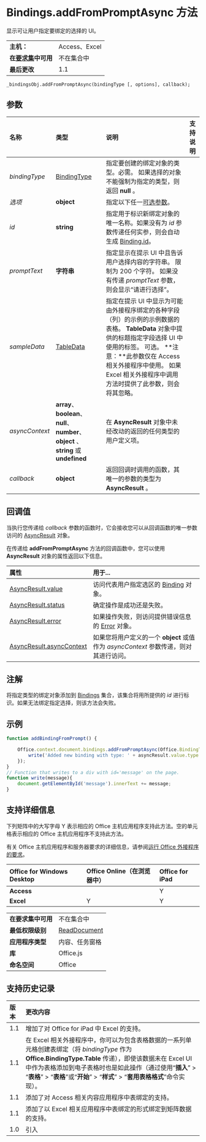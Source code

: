 
# Bindings.addFromPromptAsync 方法
 显示可让用户指定要绑定的选择的 UI。

|||
|:-----|:-----|
|**主机：**|Access、Excel|
|**在[要求集](../../docs/overview/specify-office-hosts-and-api-requirements.md)中可用**|不在集合中|
|**最后更改**|1.1|

```
_bindingsObj.addFromPromptAsync(bindingType [, options], callback);
```


## 参数



|**名称**|**类型**|**说明**|**支持说明**|
|:-----|:-----|:-----|:-----|
| _bindingType_|[BindingType](../../reference/shared/bindingtype-enumeration.md)|指定要创建的绑定对象的类型。必需。 如果选择的对象不能强制为指定的类型，则返回  **null** 。||
| _选项_|**object**|指定以下任一[可选参数](../../docs/develop/asynchronous-programming-in-office-add-ins.md#passing-optional-parameters-to-asynchronous-methods)。||
| _id_|**string**|指定用于标识新绑定对象的唯一名称。如果没有为 _id_ 参数传递任何实参，则会自动生成 [Binding.id](../../reference/shared/binding.id.md)。||
| _promptText_|**字符串**|指定显示在提示 UI 中且告诉用户选择内容的字符串。 限制为 200 个字符。 如果没有传递 _promptText_ 参数，则会显示“请进行选择”。||
| _sampleData_|[TableData](../../reference/shared/tabledata.md)|指定在提示 UI 中显示为可能由外接程序绑定的各种字段（列）的示例的示例数据的表格。 **TableData** 对象中提供的标题指定字段选择 UI 中使用的标签。 可选。 **注意：**此参数仅在 Access 相关外接程序中使用。 如果 Excel 相关外接程序中调用方法时提供了此参数，则会将其忽略。||
| _asyncContext_|**array**、 **boolean**、 **null**、 **number**、 **object** 、 **string** 或 **undefined**|在  **AsyncResult** 对象中未经改动的返回的任何类型的用户定义项。||
| _callback_|**object**|返回回调时调用的函数，其唯一的参数的类型为  **AsyncResult** 。||

## 回调值

当执行您传递给 _callback_ 参数的函数时，它会接收您可以从回调函数的唯一参数访问的 [AsyncResult](../../reference/shared/asyncresult.md) 对象。

在传递给 **addFromPromptAsync** 方法的回调函数中，您可以使用 **AsyncResult** 对象的属性返回以下信息。



|**属性**|**用于...**|
|:-----|:-----|
|[AsyncResult.value](../../reference/shared/asyncresult.value.md)|访问代表用户指定选区的 [Binding](../../reference/shared/binding.md) 对象。|
|[AsyncResult.status](../../reference/shared/asyncresult.status.md)|确定操作是成功还是失败。|
|[AsyncResult.error](../../reference/shared/asyncresult.error.md)|如果操作失败，则访问提供错误信息的 [Error](../../reference/shared/error.md) 对象。|
|[AsyncResult.asyncContext](../../reference/shared/asyncresult.asynccontext.md)|如果您将用户定义的一个  **object** 或值作为 _asyncContext_ 参数传递，则对其进行访问。|

## 注解

将指定类型的绑定对象添加到 [Bindings](../../reference/shared/bindings.bindings.md) 集合，该集合将用所提供的 _id_ 进行标识。如果无法绑定指定选择，则该方法会失败。


## 示例




```js
function addBindingFromPrompt() {

    Office.context.document.bindings.addFromPromptAsync(Office.BindingType.Text, { id: 'MyBinding', promptText: 'Select text to bind to.' }, function (asyncResult) {
        write('Added new binding with type: ' + asyncResult.value.type + ' and id: ' + asyncResult.value.id);
    });
}
// Function that writes to a div with id='message' on the page.
function write(message){
    document.getElementById('message').innerText += message; 
}
```




## 支持详细信息


下列矩阵中的大写字母 Y 表示相应的 Office 主机应用程序支持此方法。空的单元格表示相应的 Office 主机应用程序不支持此方法。

有关 Office 主机应用程序和服务器要求的详细信息，请参阅[运行 Office 外接程序的要求](../../docs/overview/requirements-for-running-office-add-ins.md)。


|**Office for Windows Desktop**|**Office Online（在浏览器中）**|**Office for iPad**|
|:-----|:-----|:-----|
|**Access**||Y||
|**Excel**|Y|Y|Y|

|||
|:-----|:-----|
|**在要求集中可用**|不在集合中|
|**最低权限级别**|[ReadDocument](../../docs/develop/requesting-permissions-for-api-use-in-content-and-task-pane-add-ins.md)|
|**应用程序类型**|内容、任务窗格|
|**库**|Office.js|
|**命名空间**|Office|

## 支持历史记录




|**版本**|**更改内容**|
|:-----|:-----|
|1.1|增加了对 Office for iPad 中 Excel 的支持。|
|1.1|在 Excel 相关外接程序中，你可以为包含表格数据的一系列单元格创建表绑定（将 _bindingType_ 作为 **Office.BindingType.Table** 传递），即使该数据未在 Excel UI 中作为表格添加到电子表格时也是如此操作（通过使用“**插入**” > “**表格**” > “**表格**”或“**开始**” > “**样式**” > “**套用表格格式**”命令实现）。|
|1.1|添加了对 Access 相关内容应用程序中表绑定的支持。 |
|1.1|添加了以 Excel 相关应用程序中表绑定的形式绑定到矩阵数据的支持。|
|1.0|引入|
